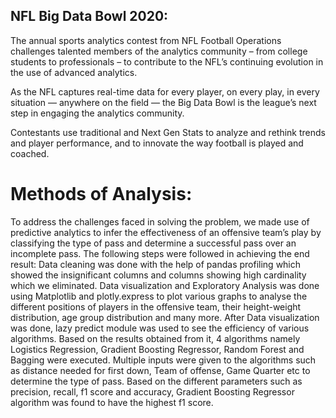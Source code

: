 ## NFL Big Data Bowl 2020:

The annual sports analytics contest from NFL Football Operations challenges talented members of the analytics community – from college students to professionals – to contribute to the NFL’s continuing evolution in the use of advanced analytics.

As the NFL captures real-time data for every player, on every play, in every situation — anywhere on the field — the Big Data Bowl is the league’s next step in engaging the analytics community.

Contestants use traditional and Next Gen Stats to analyze and rethink trends and player performance, and to innovate the way football is played and coached.


# Methods of Analysis:

To address the challenges faced in solving the problem, we made use of predictive analytics to infer the effectiveness of an offensive team’s play by classifying the type of pass and determine a successful pass over an incomplete pass.
The following steps were followed in achieving the end result:
Data cleaning  was done with the help of pandas profiling which showed the insignificant columns and columns showing high cardinality which we eliminated.
Data visualization and Exploratory Analysis was done using Matplotlib and plotly.express to plot various graphs to analyse the different positions of players in the offensive team, their height-weight distribution, age group distribution and many more.
After Data visualization was done, lazy predict module was used to see the efficiency of various algorithms. Based on the results obtained from it, 4 algorithms namely Logistics Regression, Gradient Boosting Regressor, Random Forest and Bagging were executed.
Multiple inputs were given to the algorithms such as distance needed for first down, Team of offense, Game Quarter etc to determine the type of pass.
Based on the different parameters such as precision, recall, f1 score and accuracy, Gradient Boosting Regressor algorithm was found to have the highest f1 score.
